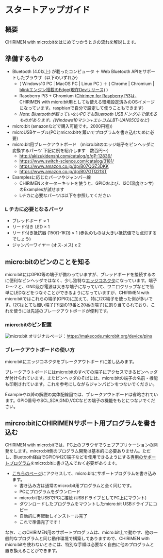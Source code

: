# スタートアップガイド
 
## 概要
CHIRIMEN with micro:bitをはじめてつかうときの流れを解説します。

## 準備するもの
- Bluetooth (4.0以上) が載ったコンピュータ ＋ Web Bluetooth APIをサポートしたブラウザ（以下のいずれか）
   - ( Windows10 PC | MacOS PC | Linux PC ) ＋ ( Chrome | Chromium | [blinkエンジン搭載のEdge(現在Devリリース)](https://www.microsoftedgeinsider.com) )
   - Rasoberry Pi3 + Chromium ([Chirimen for Raspberry Pi3](https://tutorial.chirimen.org/raspi3/ja/sdcard)は、CHIRIMEN with micro:bit用としても使える環境設定済みのOSイメージになっています。raspbianで自分で設定して使うこともできます)
   - *Note: Bluetoothが載っていないPCでもBluetooth USBドングルで使えるものがあります。(Windows10マシン+エレコムLBT-UAN05C2など)*
- micro:bit (amazonなどで購入可能です。2000円程))
- microUSBケーブル(PCとmicro:bitを繋いでプログラムを書き込むために必要)
- micro:bit用ブレークアウトボード （micro:bitのエッジ端子をピンヘッダに変換するパーツ 下記に例を紹介します　数百円～）
   - http://akizukidenshi.com/catalog/g/gP-12836/
   - https://www.switch-science.com/catalog/3181/
   - https://www.amazon.co.jp/dp/B07QGZ3DKK
   - https://www.amazon.co.jp/dp/B07GTQ21ST
- Examplesに応じたパーツやジャンパー線
   - CHIRIMENスターターキットを使うと、GPIOおよび、I2C(温度センサ)のExamplesが試せます
   - Lチカに必要なパーツは以下を参照してください

### L チカに必要となるパーツ
- ブレッドボード × 1
- リード付き LED × 1
- リード付き抵抗器 (150Ω-1KΩ) × 1 (赤色のものは大きい抵抗値でも点灯するでしょう)
- ジャンパーワイヤー (オス-メス) x 2

## micro:bitのピンのことを知る
micro:bitにはGPIO等の端子が備わっていますが、ブレッドボードを接続するのに便利なピンヘッダではなく、少し独特な[エッジコネクタ](https://ja.wikipedia.org/wiki/%E3%82%A8%E3%83%83%E3%82%B8%E3%83%BB%E3%82%B3%E3%83%8D%E3%82%AF%E3%82%BF)になっています。端子０～２と、GND及び電源は大きな端子になっていて、ワニ口クリップなどで簡単にLEDなどをつなぐことができるようになっていますが、CHIRIMEN with micro:bitではこれらの端子(GPIO)に加えて、特にI2C端子を使った例が多いです。I2Cはとても細い端子(下図の19番と20番の端子)に割り当てられており、これを使うには先述のブレークアウトボードが便利です。

### micro:bitのピン配置
![micro:bit](https://pxt.azureedge.net/blob/64c6ccff8e3ee82c4224874e5cacc9d0d5c60132/static/mb/device/pins-0.png) 
オリジナルページ：https://makecode.microbit.org/device/pins

### ブレークアウトボードの使い方
micro:bitにエッジコネクタをブレークアウトボードに差し込みます。

ブレークアウトボードにはmicro:bitのすべての端子にアクセスできるピンヘッダが付けられています。またピンヘッダのそばには、micro:bitの端子の名前・機能も印刷されています。これを参考にしながらジャンパピンをつないでください。

Exampleや以降の解説の実体配線図では、ブレークアウトボードは省略されています。GPIO番号やSCL,SDA,GND,VCCなどの端子の機能をもとにつないでください。

## mircro:bitにCHIRIMENサポート用プログラムを書き込む
CHIRIMEN with micro:bitでは、PC上のブラウザでウェブアプリケーションの開発をします。mircro:bit側のプログラム開発は基本的に必要ありません。ただし、Bluetooth経由でGPIOやI2C端子などを使用できるようにする[専用のサポートプログラム](https://makecode.microbit.org/_DEy9fTMpreEu)をmicro:bitに書き込んでおく必要があります。

- [こちらのページ](https://makecode.microbit.org/_DEy9fTMpreEu)にアクセスして、micro:bitにサポートプログラムを書き込みます。
   - 書き込み方は通常のmicro:bit用プログラムと全く同じです。
   - PCにプログラムをダウンロード
   - micro:bitをUSBでPCに接続 (USBドライブとしてPC上にマウント)
   - ダウンロードしたプログラムをマウントしたmicro:bit USBドライブにコピー
   - 自動的に再起動しインストール完了
   - これで準備完了です！

なお、このCHIRIMEN用のサポートプログラムは、micro:bit上で動かす、他の一般的なプログラムと同じ動作環境で構築してありますので、CHIRIMEN with micro:bitを使わないときには、特別な手順は必要なく自由に他のプログラムと置き換えることができます。
　
